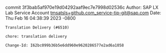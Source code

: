 commit 3f3bab5af970e19d04292aaf9ec7e7998d02536c
Author: SAP LX Lab Service Account <tmsatsls+github.com_service-tip-git@sap.com>
Date:   Thu Feb 16 04:38:39 2023 -0800

    Translation Delivery (#6510)
    
    chore: translation delivery
    
    Change-Id: I62bc099b36b5e6dd960e9620286577e2ad6a1058

